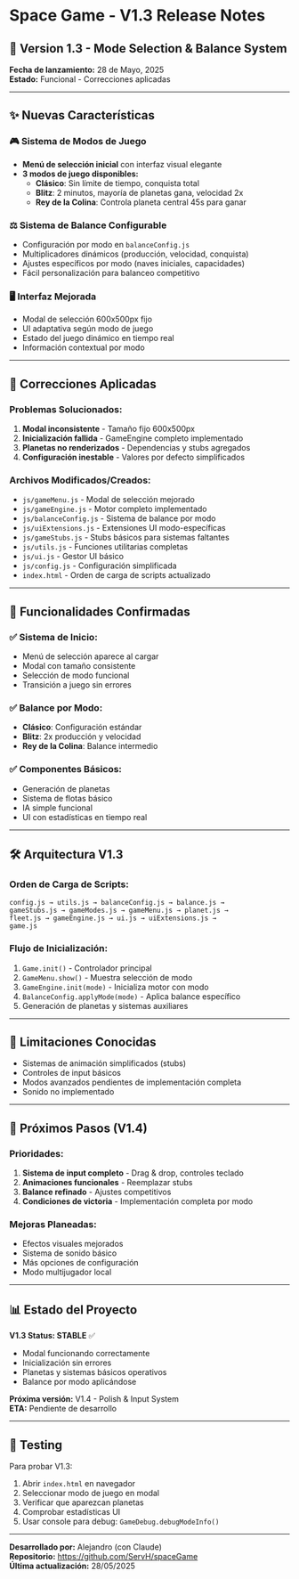 # Space Game - V1.3 Release Notes

## 🚀 Version 1.3 - Mode Selection & Balance System

**Fecha de lanzamiento:** 28 de Mayo, 2025  
**Estado:** Funcional - Correcciones aplicadas

---

## ✨ Nuevas Características

### 🎮 Sistema de Modos de Juego
- **Menú de selección inicial** con interfaz visual elegante
- **3 modos de juego disponibles:**
  - **Clásico**: Sin límite de tiempo, conquista total
  - **Blitz**: 2 minutos, mayoría de planetas gana, velocidad 2x
  - **Rey de la Colina**: Controla planeta central 45s para ganar

### ⚖️ Sistema de Balance Configurable
- Configuración por modo en `balanceConfig.js`
- Multiplicadores dinámicos (producción, velocidad, conquista)
- Ajustes específicos por modo (naves iniciales, capacidades)
- Fácil personalización para balanceo competitivo

### 🖥️ Interfaz Mejorada
- Modal de selección 600x500px fijo
- UI adaptativa según modo de juego  
- Estado del juego dinámico en tiempo real
- Información contextual por modo

---

## 🔧 Correcciones Aplicadas

### Problemas Solucionados:
1. **Modal inconsistente** - Tamaño fijo 600x500px
2. **Inicialización fallida** - GameEngine completo implementado
3. **Planetas no renderizados** - Dependencias y stubs agregados
4. **Configuración inestable** - Valores por defecto simplificados

### Archivos Modificados/Creados:
- `js/gameMenu.js` - Modal de selección mejorado
- `js/gameEngine.js` - Motor completo implementado
- `js/balanceConfig.js` - Sistema de balance por modo
- `js/uiExtensions.js` - Extensiones UI modo-específicas
- `js/gameStubs.js` - Stubs básicos para sistemas faltantes
- `js/utils.js` - Funciones utilitarias completas
- `js/ui.js` - Gestor UI básico
- `js/config.js` - Configuración simplificada
- `index.html` - Orden de carga de scripts actualizado

---

## 🎯 Funcionalidades Confirmadas

### ✅ Sistema de Inicio:
- Menú de selección aparece al cargar
- Modal con tamaño consistente
- Selección de modo funcional
- Transición a juego sin errores

### ✅ Balance por Modo:
- **Clásico**: Configuración estándar
- **Blitz**: 2x producción y velocidad
- **Rey de la Colina**: Balance intermedio

### ✅ Componentes Básicos:
- Generación de planetas
- Sistema de flotas básico
- IA simple funcional
- UI con estadísticas en tiempo real

---

## 🛠️ Arquitectura V1.3

### Orden de Carga de Scripts:
```
config.js → utils.js → balanceConfig.js → balance.js → 
gameStubs.js → gameModes.js → gameMenu.js → planet.js → 
fleet.js → gameEngine.js → ui.js → uiExtensions.js → 
game.js
```

### Flujo de Inicialización:
1. `Game.init()` - Controlador principal
2. `GameMenu.show()` - Muestra selección de modo
3. `GameEngine.init(mode)` - Inicializa motor con modo
4. `BalanceConfig.applyMode(mode)` - Aplica balance específico
5. Generación de planetas y sistemas auxiliares

---

## 🚨 Limitaciones Conocidas

- Sistemas de animación simplificados (stubs)
- Controles de input básicos
- Modos avanzados pendientes de implementación completa
- Sonido no implementado

---

## 🔮 Próximos Pasos (V1.4)

### Prioridades:
1. **Sistema de input completo** - Drag & drop, controles teclado
2. **Animaciones funcionales** - Reemplazar stubs
3. **Balance refinado** - Ajustes competitivos
4. **Condiciones de victoria** - Implementación completa por modo

### Mejoras Planeadas:
- Efectos visuales mejorados
- Sistema de sonido básico
- Más opciones de configuración
- Modo multijugador local

---

## 📊 Estado del Proyecto

**V1.3 Status: STABLE** ✅
- Modal funcionando correctamente
- Inicialización sin errores
- Planetas y sistemas básicos operativos
- Balance por modo aplicándose

**Próxima versión:** V1.4 - Polish & Input System  
**ETA:** Pendiente de desarrollo

---

## 🧪 Testing

Para probar V1.3:
1. Abrir `index.html` en navegador
2. Seleccionar modo de juego en modal
3. Verificar que aparezcan planetas
4. Comprobar estadísticas UI
5. Usar console para debug: `GameDebug.debugModeInfo()`

---

**Desarrollado por:** Alejandro (con Claude)  
**Repositorio:** https://github.com/ServH/spaceGame  
**Última actualización:** 28/05/2025